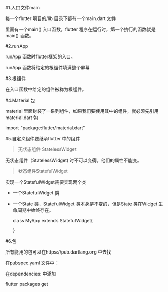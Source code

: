 #1.入口文件main

每一个flutter 项目的/lib 目录下都有一个main.dart 文件

里面有一个main() 入口函数，flutter 程序在运行时，第一个执行的函数就是main() 函数。

#2.runApp

runApp 函数时flutter框架的入口。

runApp 函数将给定的根组件填满整个屏幕

#3.根组件

在入口函数中给定的组件被称为根组件。

#4.Material 包

material 里面封装了一系列组件，如果我们要使用其中的组件，就必须先引用material.dart 包

import "package:flutter/material.dart"

#5.自定义组件要继承flutter 中的组件

>无状态组件 StatelessWidget

无状态组件（StatelessWidget) 时不可以变得，他们的属性不能变。

>状态组件StatefulWidget

实现一个StatefulWidget需要实现两个类

+ 一个StatefulWidget 类
+ 一个State 类，StatefulWidget 类本身是不变的，但是State 类在Widget 生命周期中始终存在。

    class MyApp extends StatefulWidget{

    }

#6.包
 
 所有能用的包可以在https://pub.dartlang.org 中去找

 在pubspec.yaml 文件中：
  
  在dependencies: 中添加

  flutter packages get 
